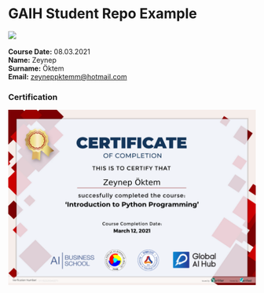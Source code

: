# GAIH Student Repo Example
![](img/newlogo.png)

**Course Date:** 08.03.2021  
**Name:** Zeynep  
**Surname:** Öktem  
**Email:** zeyneppktemm@hotmail.com
  

### Certification
![](img/TopLearnerCertificate.png)

